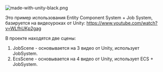 
![made-with-unity-black.png]({{site.baseurl}}/Images/made-with-unity-black.png)

Это пример использования Entity Component System + Job System, базируется на видеоуроках от Unity: https://www.youtube.com/watch?v=WLfhUKp2gag

В проекте находятся две сцены: 
1. JobScene - основывается на 3 видео от Unity, использует JobSystem.
2. EcsScene - основывается на 4 видео от Unity, использует ECS + JobSystem.
